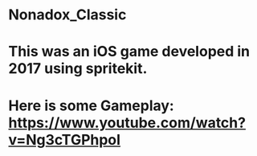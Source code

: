 # Nonadox_Classic
# This was an iOS game developed in 2017 using spritekit.
# 
# Here is some Gameplay: https://www.youtube.com/watch?v=Ng3cTGPhpoI
#
# 
